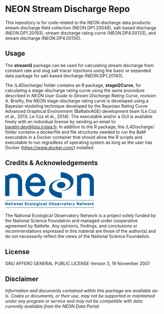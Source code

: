 NEON Stream Discharge Repo
================

<!-- README.md is generated from README.Rmd. Please edit that file -->
<!-- ****** Description ****** -->
This repository is for code related to the NEON discharge data products: stream discharge field collection (NEON.DP1.20048), salt-based discharge (NEON.DP1.20193), stream discharge rating curve (NEON.DP4.00133), and stream discharge (NEON.DP4.00130).

<!-- ****** Usage ****** -->
Usage
-----

The **streamQ** package can be used for calculating stream discharge from constant rate and slug salt tracer injections using the basic or expanded data package for salt-based discharge (NEON.DP1.20193).

The /L4Discharge/ folder contains an R package, **stageQCurve**, for calculating a stage-discharge rating curve using the same procedure described in *NEON User Guide to Stream Discharge Rating Curve, revision A*. Briefly, the NEON stage-discharge rating curve is developed using a Bayesian modeling technique developed by the Bayesian Rating Curve Advanced Graphical Environment (BaRatinAGE) development team (Le Coz et al., 2013; Le Coz et al., 2014). The executable and/or a GUI is available freely with an individual license by sending an email to: <baratin.dev@lists.irstea.fr>. In addition to the R package, the /L4Discharge/ folder contains a dockerfile and file structures needed to run the BaM executable in a Docker container that should allow the R scripts and executable to run regradless of operating system as long as the user has Docker (<https://www.docker.com/>) installed.

<!-- ****** Acknowledgements ****** -->
Credits & Acknowledgements
--------------------------

<!-- HTML tags to produce image, resize, add hyperlink. -->
<!-- ONLY WORKS WITH HTML or GITHUB documents -->
<a href="http://www.neonscience.org/"> <img src="logo.png" width="300px" /> </a>

<!-- Acknowledgements text -->
The National Ecological Observatory Network is a project solely funded by the National Science Foundation and managed under cooperative agreement by Battelle. Any opinions, findings, and conclusions or recommendations expressed in this material are those of the author(s) and do not necessarily reflect the views of the National Science Foundation.

<!-- ****** License ****** -->
License
-------

GNU AFFERO GENERAL PUBLIC LICENSE Version 3, 19 November 2007

<!-- ****** Disclaimer ****** -->
Disclaimer
----------

*Information and documents contained within this pachage are available as-is. Codes or documents, or their use, may not be supported or maintained under any program or service and may not be compatible with data currently available from the NEON Data Portal.*
